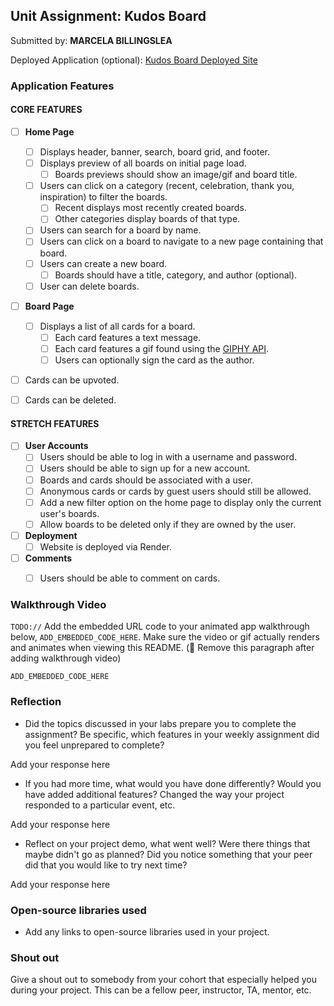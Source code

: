 ## Unit Assignment: Kudos Board

Submitted by: **MARCELA BILLINGSLEA**

Deployed Application (optional): [Kudos Board Deployed Site](ADD_LINK_HERE)

### Application Features

#### CORE FEATURES

- [ ] **Home Page**
  - [ ] Displays header, banner, search, board grid, and footer.
  - [ ] Displays preview of all boards on initial page load.
    - [ ] Boards previews should show an image/gif and board title.
  - [ ] Users can click on a category (recent, celebration, thank you, inspiration) to filter the boards.
    - [ ] Recent displays most recently created boards.
    - [ ] Other categories display boards of that type.
  - [ ] Users can search for a board by name.
  - [ ] Users can click on a board to navigate to a new page containing that board.
  - [ ] Users can create a new board.
    - [ ] Boards should have a title, category, and author (optional).
  - [ ] User can delete boards.

- [ ] **Board Page**
  - [ ] Displays a list of all cards for a board.
    -  [ ] Each card features a text message.
    -  [ ] Each card features a gif found using the [GIPHY API](https://developers.giphy.com/docs/api/).
    -  [ ] Users can optionally sign the card as the author.
-   [ ] Cards can be upvoted.
-   [ ] Cards can be deleted.


#### STRETCH FEATURES


- [ ] **User Accounts**
  - [ ] Users should be able to log in with a username and password.
  - [ ] Users should be able to sign up for a new account.
  - [ ]  Boards and cards should be associated with a user.
    - [ ]  Anonymous cards or cards by guest users should still be allowed.
  - [ ] Add a new filter option on the home page to display only the current user's boards.
  - [ ] Allow boards to be deleted only if they are owned by the user.
- [ ] **Deployment**
  - [ ] Website is deployed via Render.
- [ ] **Comments**
  - [ ] Users should be able to comment on cards.


### Walkthrough Video

`TODO://` Add the embedded URL code to your animated app walkthrough below, `ADD_EMBEDDED_CODE_HERE`. Make sure the video or gif actually renders and animates when viewing this README. (🚫 Remove this paragraph after adding walkthrough video)

`ADD_EMBEDDED_CODE_HERE`

### Reflection

* Did the topics discussed in your labs prepare you to complete the assignment? Be specific, which features in your weekly assignment did you feel unprepared to complete?

Add your response here

* If you had more time, what would you have done differently? Would you have added additional features? Changed the way your project responded to a particular event, etc.

Add your response here

* Reflect on your project demo, what went well? Were there things that maybe didn't go as planned? Did you notice something that your peer did that you would like to try next time?

Add your response here

### Open-source libraries used

- Add any links to open-source libraries used in your project.

### Shout out

Give a shout out to somebody from your cohort that especially helped you during your project. This can be a fellow peer, instructor, TA, mentor, etc.
